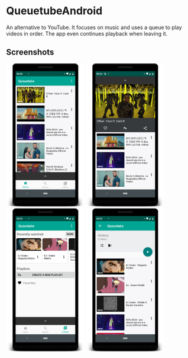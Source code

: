 # QueuetubeAndroid
An alternative to YouTube. It focuses on music and uses a queue to play videos in order. The app even continues playback when leaving it.

## Screenshots

<img src="screenshots/home_screen.png" width="212" alt="Queuetube Home"/> <img src="screenshots/player_screen.png" width="212" alt="Queuetube Player"/>
<img src="screenshots/library_screen.png" width="212" alt="Queuetube Library"/> <img src="screenshots/playlist_screen.png" width="212" alt="Queuetube Playlist"/>
